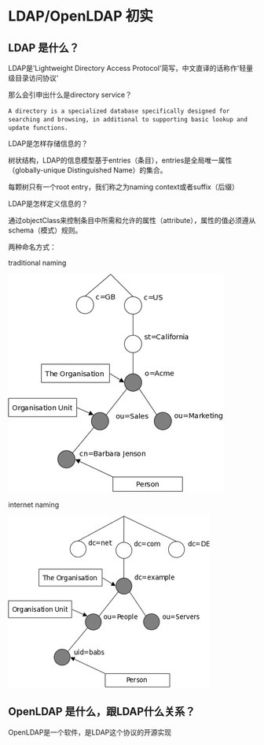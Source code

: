 # LDAP/OpenLDAP 初实

## LDAP 是什么？

LDAP是'Lightweight Directory Access Protocol'简写，中文直译的话称作'轻量级目录访问协议'

那么会引申出什么是directory service？

`
A directory is a specialized database specifically designed for searching and browsing, in additional to supporting basic lookup and update functions.
`

LDAP是怎样存储信息的？

树状结构，LDAP的信息模型基于entries（条目），entries是全局唯一属性（globally-unique Distinguished Name）的集合。

每颗树只有一个root entry，我们称之为naming context或者suffix（后缀）

LDAP是怎样定义信息的？

通过objectClass来控制条目中所需和允许的属性（attribute），属性的值必须遵从schema（模式）规则。


两种命名方式：

traditional naming

![](../imgs/ldap_intro_tree.png)


internet naming

![](../imgs/ldap_intro_dctree.png)

## OpenLDAP 是什么，跟LDAP什么关系？

OpenLDAP是一个软件，是LDAP这个协议的开源实现

